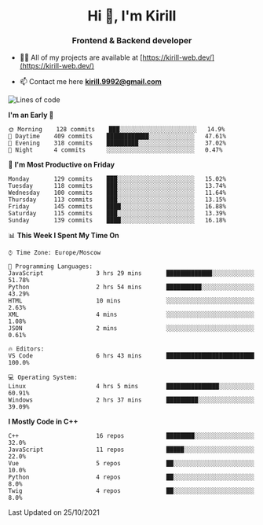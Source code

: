 <h1 align="center">Hi 👋, I'm Kirill</h1>
<h3 align="center">Frontend & Backend developer</h3>

- 👨‍💻 All of my projects are available at [https://kirill-web.dev/](https://kirill-web.dev/)

- 📫 Contact me here **kirill.9992@gmail.com**











<!--START_SECTION:waka-->
![Lines of code](https://img.shields.io/badge/From%20Hello%20World%20I%27ve%20Written-165637%20lines%20of%20code-blue)

**I'm an Early 🐤** 

```text
🌞 Morning    128 commits    ███░░░░░░░░░░░░░░░░░░░░░░   14.9% 
🌆 Daytime    409 commits    ████████████░░░░░░░░░░░░░   47.61% 
🌃 Evening    318 commits    █████████░░░░░░░░░░░░░░░░   37.02% 
🌙 Night      4 commits      ░░░░░░░░░░░░░░░░░░░░░░░░░   0.47%

```
📅 **I'm Most Productive on Friday** 

```text
Monday       129 commits    ███░░░░░░░░░░░░░░░░░░░░░░   15.02% 
Tuesday      118 commits    ███░░░░░░░░░░░░░░░░░░░░░░   13.74% 
Wednesday    100 commits    ███░░░░░░░░░░░░░░░░░░░░░░   11.64% 
Thursday     113 commits    ███░░░░░░░░░░░░░░░░░░░░░░   13.15% 
Friday       145 commits    ████░░░░░░░░░░░░░░░░░░░░░   16.88% 
Saturday     115 commits    ███░░░░░░░░░░░░░░░░░░░░░░   13.39% 
Sunday       139 commits    ████░░░░░░░░░░░░░░░░░░░░░   16.18%

```


📊 **This Week I Spent My Time On** 

```text
⌚︎ Time Zone: Europe/Moscow

💬 Programming Languages: 
JavaScript               3 hrs 29 mins       █████████████░░░░░░░░░░░░   51.78% 
Python                   2 hrs 54 mins       ██████████░░░░░░░░░░░░░░░   43.29% 
HTML                     10 mins             ░░░░░░░░░░░░░░░░░░░░░░░░░   2.63% 
XML                      4 mins              ░░░░░░░░░░░░░░░░░░░░░░░░░   1.08% 
JSON                     2 mins              ░░░░░░░░░░░░░░░░░░░░░░░░░   0.61%

🔥 Editors: 
VS Code                  6 hrs 43 mins       █████████████████████████   100.0%

💻 Operating System: 
Linux                    4 hrs 5 mins        ███████████████░░░░░░░░░░   60.91% 
Windows                  2 hrs 37 mins       █████████░░░░░░░░░░░░░░░░   39.09%

```

**I Mostly Code in C++** 

```text
C++                      16 repos            ████████░░░░░░░░░░░░░░░░░   32.0% 
JavaScript               11 repos            █████░░░░░░░░░░░░░░░░░░░░   22.0% 
Vue                      5 repos             ██░░░░░░░░░░░░░░░░░░░░░░░   10.0% 
Python                   4 repos             ██░░░░░░░░░░░░░░░░░░░░░░░   8.0% 
Twig                     4 repos             ██░░░░░░░░░░░░░░░░░░░░░░░   8.0%

```



 Last Updated on 25/10/2021
<!--END_SECTION:waka-->

